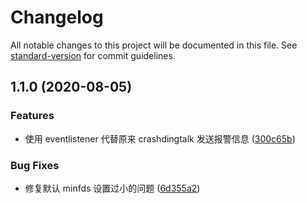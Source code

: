 # Changelog

All notable changes to this project will be documented in this file. See [standard-version](https://github.com/conventional-changelog/standard-version) for commit guidelines.

## 1.1.0 (2020-08-05)


### Features

* 使用 eventlistener 代替原来 crashdingtalk 发送报警信息 ([300c65b](https://github.com/daixijun/ansible-role-supervisor/commit/300c65bbdef027b7b10cbc53a35fdfb3077a281e))


### Bug Fixes

* 修复默认 minfds 设置过小的问题 ([6d355a2](https://github.com/daixijun/ansible-role-supervisor/commit/6d355a22fcba535e9785a8084f9326f3ef414c56))
